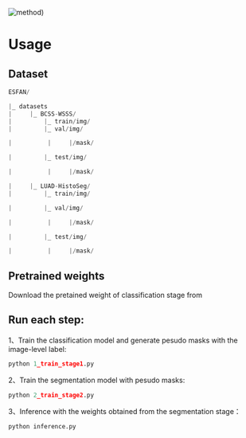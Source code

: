 

![method](https://drive.google.com/file/d/1aTuprhBB_7jH5_o9u2iIwtjBTDVg-gDe/view?usp=drive_link))

# Usage

## Dataset

```python
ESFAN/

|_ datasets
|     |_ BCSS-WSSS/
|         |_ train/img/
|         |_ val/img/

|          |     |/mask/

|         |_ test/img/

|          |     |/mask/

|     |_ LUAD-HistoSeg/
|         |_ train/img/

|         |_ val/img/

|          |     |/mask/

|         |_ test/img/

|          |     |/mask/
```

## Pretrained weights

Download the pretained weight of classification stage from

## Run each step:

1、Train the classification model and generate pesudo masks with the image-level label:

```python
python 1_train_stage1.py
```

2、Train the segmentation model with pesudo masks:

```python
python 2_train_stage2.py
```

3、Inference with the weights obtained from the segmentation stage：

```python
python inference.py
```

